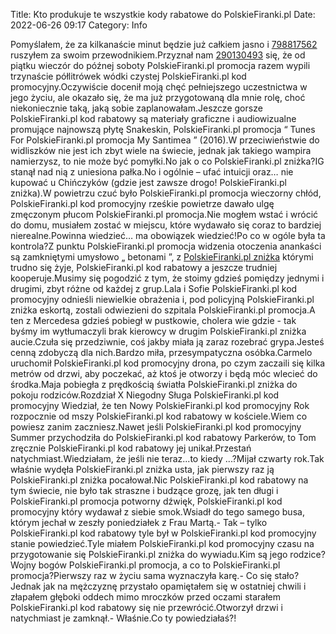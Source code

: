 Title: Kto produkuje te wszystkie kody rabatowe do PolskieFiranki.pl
Date: 2022-06-26 09:17
Category: Info

Pomyślałem, że za kilkanaście minut będzie już całkiem jasno i [798817562](https://telinfo.co/pl/numer/798817562/) ruszyłem za swoim przewodnikiem.Przyznał nam [290130493](https://telinfo.co/fr/numero/serie/290/13/04/) się, że od piątku wieczór do późnej soboty PolskieFiranki.pl promocja razem wypili trzynaście półlitrówek wódki czystej PolskieFiranki.pl kod promocyjny.Oczywiście docenił moją chęć pełniejszego uczestnictwa w jego życiu, ale okazało się, że ma już przygotowaną dla mnie rolę, choć niekoniecznie taką, jaką sobie zaplanowałam.Jeszcze gorsze PolskieFiranki.pl kod rabatowy są materiały graficzne i audiowizualne promujące najnowszą płytę Snakeskin, PolskieFiranki.pl promocja “ Tunes For PolskieFiranki.pl promocja My Santimea ” (2016).W przeciwieństwie do widliszków nie jest ich zbyt wiele na świecie, jednak jak takiego wampira namierzysz, to nie może być pomyłki.No jak o co PolskieFiranki.pl zniżka?IG stanął nad nią z uniesiona pałka.No i ogólnie – ufać intuicji oraz… nie kupować u Chińczyków (gdzie jest zawsze drogo! PolskieFiranki.pl zniżka).W powietrzu czuć było PolskieFiranki.pl promocja wieczorny chłód, PolskieFiranki.pl kod promocyjny rześkie powietrze dawało ulgę zmęczonym płucom PolskieFiranki.pl promocja.Nie mogłem wstać i wrócić do domu, musiałem zostać w miejscu, które wydawało się coraz to bardziej nierealne.Powinna wiedzieć… ma obowiązek wiedzieć!Po co w ogóle była ta kontrola?Z punktu PolskieFiranki.pl promocja widzenia otoczenia anankaści są zamkniętymi umysłowo „ betonami ”, z [PolskieFiranki.pl zniżka](https://promki.pl/kody-rabatowe/polskiefirankipl) którymi trudno się żyje, PolskieFiranki.pl kod rabatowy a jeszcze trudniej kooperuje.Musimy się pogodzić z tym, że stoimy gdzieś pomiędzy jednymi i drugimi, zbyt różne od każdej z grup.Lala i Sofie PolskieFiranki.pl kod promocyjny odnieśli niewielkie obrażenia i, pod policyjną PolskieFiranki.pl zniżka eskortą, zostali odwiezieni do szpitala PolskieFiranki.pl promocja.A ten z Mercedesa gdzieś pobiegł w pustkowie, cholera wie gdzie - tak byśmy im wytłumaczyli brak kierowcy w drugim PolskieFiranki.pl zniżka aucie.Czuła się przedziwnie, coś jakby miała ją zaraz rozebrać grypa.Jesteś cenną zdobyczą dla nich.Bardzo miła, przesympatyczna osóbka.Carmelo uruchomił PolskieFiranki.pl kod promocyjny drona, po czym zaczaili się kilka metrów od drzwi, aby poczekać, aż ktoś je otworzy i będą móc wlecieć do środka.Maja pobiegła z prędkością światła PolskieFiranki.pl zniżka do pokoju rodziców.Rozdział X Niegodny Sługa PolskieFiranki.pl kod promocyjny Wiedział, że ten Nowy PolskieFiranki.pl kod promocyjny Rok rozpocznie od mszy PolskieFiranki.pl kod rabatowy w kościele.Wiem co powiesz zanim zaczniesz.Nawet jeśli PolskieFiranki.pl kod promocyjny Summer przychodziła do PolskieFiranki.pl kod rabatowy Parkerów, to Tom zręcznie PolskieFiranki.pl kod rabatowy jej unikał.Przestań natychmiast.Wiedziałam, że jeśli nie teraz...to kiedy ...?Mijał czwarty rok.Tak właśnie wydęła PolskieFiranki.pl zniżka usta, jak pierwszy raz ją PolskieFiranki.pl zniżka pocałował.Nic PolskieFiranki.pl kod rabatowy na tym świecie, nie było tak straszne i budzące grozę, jak ten długi i PolskieFiranki.pl promocja potworny dźwięk, PolskieFiranki.pl kod promocyjny który wydawał z siebie smok.Wsiadł do tego samego busa, którym jechał w zeszły poniedziałek z Frau Martą.- Tak – tylko PolskieFiranki.pl kod rabatowy tyle był w PolskieFiranki.pl kod promocyjny stanie powiedzieć.Tyle miałem PolskieFiranki.pl kod promocyjny czasu na przygotowanie się PolskieFiranki.pl zniżka do wywiadu.Kim są jego rodzice?Wojny bogów PolskieFiranki.pl promocja, a co to PolskieFiranki.pl promocja?Pierwszy raz w życiu sama wyznaczyła karę.- Co się stało?Jednak jak na mężczyznę przystało opamiętałem się w ostatniej chwili i złapałem głęboki oddech mimo mroczków przed oczami starałem PolskieFiranki.pl kod rabatowy się nie przewrócić.Otworzył drzwi i natychmiast je zamknął.- Właśnie.Co ty powiedziałaś?!
